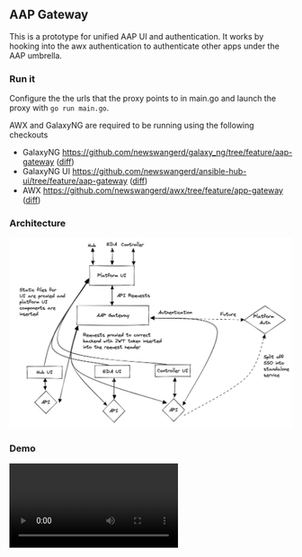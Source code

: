 ## AAP Gateway

This is a prototype for unified AAP UI and authentication. It works by hooking into the awx authentication to authenticate other apps under the AAP umbrella.

### Run it

Configure the the urls that the proxy points to in main.go and launch the proxy with `go run main.go`.

AWX and GalaxyNG are required to be running using the following checkouts
- GalaxyNG https://github.com/newswangerd/galaxy_ng/tree/feature/aap-gateway ([diff](https://github.com/ansible/galaxy_ng/compare/master...newswangerd:galaxy_ng:feature/aap-gateway))
- GalaxyNG UI https://github.com/newswangerd/ansible-hub-ui/tree/feature/aap-gateway ([diff](https://github.com/ansible/ansible-hub-ui/compare/master...newswangerd:ansible-hub-ui:feature/aap-gateway))
- AWX https://github.com/newswangerd/awx/tree/feature/app-gateway ([diff](https://github.com/ansible/awx/compare/devel...newswangerd:awx:feature/app-gateway))

### Architecture

![architecture diagram](./docs/diagram.png)

### Demo

![demo](./docs/aap_gateway.mov)